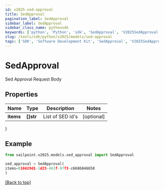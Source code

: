 ```yaml
---
id: v2025-sed-approval
title: SedApproval
pagination_label: SedApproval
sidebar_label: SedApproval
sidebar_class_name: pythonsdk
keywords: ['python', 'Python', 'sdk', 'SedApproval', 'V2025SedApproval']
slug: /tools/sdk/python/v2025/models/sed-approval
tags: ['SDK', 'Software Development Kit', 'SedApproval', 'V2025SedApproval']
---
```


# SedApproval

Sed Approval Request Body

## Properties

| Name      | Type      | Description      | Notes      |
| --------- | --------- | ---------------- | ---------- |
| **items** | **[]str** | List of SED id's | [optional] |

}

## Example

```python
from sailpoint.v2025.models.sed_approval import SedApproval

sed_approval = SedApproval(
items=016629d1-1d25-463f-97f3-c6686846650
)

```

[[Back to top]](#)
